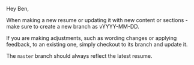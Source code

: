 Hey Ben,

When making a new resume or updating it with new content or sections - make sure to create a new branch as vYYYY-MM-DD.

If you are making adjustments, such as wording changes or applying feedback, to an existing one, simply checkout to its branch and update it.

The `master` branch should always reflect the latest resume.
